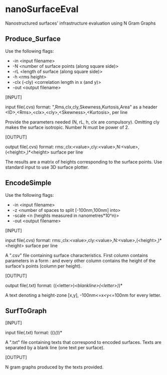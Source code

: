 # nanoSurfaceEval
Nanostructured surfaces' infrastructure evaluation using N Gram Graphs

## Produce_Surface

Use the following flags:

* -in \<input filename>
* -N \<number of surface points (along square side)>
* -rL \<length of surface (along square side)>
* -h \<rms height>
* -clx (-cly)  \<correlation length in x (and y)>
* -out \<output filename>

[INPUT]

input file(.cvs) format: \",Rms,clx,cly,Skewness,Kurtosis,Area" as a header 
                         \<ID>,\<Rms>,\<clx>,\<cly>,\<Skewness>,\<Kurtosis>,<Area> per line

Provide the parameters needed (N, rL, h, clx are compulsory).
Omitting cly makes the surface isotropic.
Number N must be power of 2.

[OUTPUT]

output file(.cvs) format: rms:<value>,clx:\<value>,cly:\<value>,N:\<value>,(\<height>,)*\<height> surface per line

The results are a matrix of heights corresponding to the surface points.
Use standard input to use 3D surface plotter.

## EncodeSimple

Use the following flags:

* -in \<input filename>
* -z \<number of spaces to split [-100nm,100nm] into>
* -scale \<n (heights measured in nanometres*10^n)>
* -out \<output filename>

[INPUT]

input file(.cvs) format: rms:<value>,clx:\<value>,cly:\<value>,N:\<value>,(\<height>,)*\<height> surface per line

A ".csv" file containing surface characteristics. First column contains parameters in a form <parameter>:<value> and every other column contains the height of the surface's points (column per height).

[OUTPUT]

output file(.txt) format: ((\<letter>)*\<blankline>(\<letter>)*)*

A text denoting a height-zone [x,y], -100nm<=x<y<=100nm for every letter.

## SurfToGraph

[INPUT]

input file(.txt) format: ((<letter>)*<blankline>(<letter>)*)*

A ".txt" file containing texts that correspond to encoded surfaces. Texts are separated by a blank line (one text per surface).

[OUTPUT]

N gram graphs produced by the texts provided.
